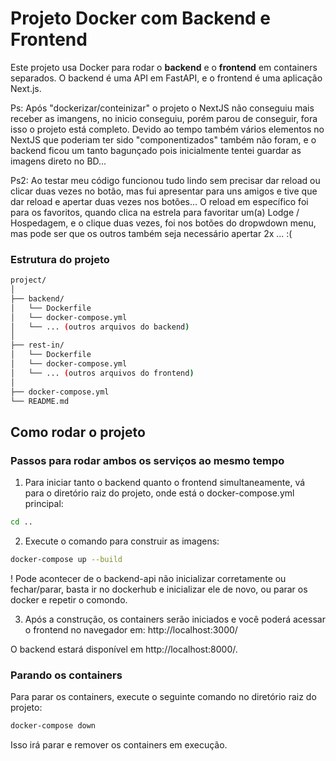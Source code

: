 # Projeto Docker com Backend e Frontend

Este projeto usa Docker para rodar o **backend** e o **frontend** em containers separados. O backend é uma API em FastAPI, e o frontend é uma aplicação Next.js.


Ps: Após "dockerizar/conteinizar" o projeto o NextJS não conseguiu mais receber as imangens, no inicio conseguiu, porém parou de conseguir, fora isso o projeto está completo.
Devido ao tempo também vários elementos no NextJS que poderiam ter sido "componentizados" também não foram, e o backend ficou um tanto bagunçado pois inicialmente tentei guardar as imagens direto no BD...

Ps2: Ao testar meu código funcionou tudo lindo sem precisar dar reload ou clicar duas vezes no botão, mas fui apresentar para uns amigos e tive que dar reload e apertar duas vezes nos botões...
O reload em específico foi para os favoritos, quando clica na estrela para favoritar um(a) Lodge / Hospedagem, e o clique duas vezes, foi nos botões do dropwdown menu, mas pode ser que os outros também seja necessário  apertar 2x ... :(

### Estrutura do projeto

```bash
project/
│
├── backend/
│   └── Dockerfile
│   └── docker-compose.yml
│   └── ... (outros arquivos do backend)
│
├── rest-in/
│   └── Dockerfile
│   └── docker-compose.yml
│   └── ... (outros arquivos do frontend)
│
├── docker-compose.yml
└── README.md
```
## Como rodar o projeto

### Passos para rodar ambos os serviços ao mesmo tempo
  1. Para iniciar tanto o backend quanto o frontend simultaneamente, vá para o diretório raiz do projeto, onde está o docker-compose.yml principal:

  ```bash
  cd ..
  ```
  2. Execute o comando para construir as imagens:

  ```bash
  docker-compose up --build
  ```
  ! Pode acontecer de o backend-api não inicializar corretamente ou fechar/parar, basta ir no dockerhub e inicializar ele de novo, ou parar os docker e repetir o comondo.

  3. Após a construção, os containers serão iniciados e você poderá acessar o frontend no navegador em:
  http://localhost:3000/

  O backend estará disponível em http://localhost:8000/.

### Parando os containers
  Para parar os containers, execute o seguinte comando no diretório raiz do projeto:
  ```bash
  docker-compose down
  ```
  Isso irá parar e remover os containers em execução.
